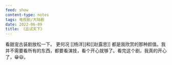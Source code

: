 ```yaml
---
feed: show
content-type: notes
tags: 电视剧/大陆剧
date: 2022-06-09
title: 《且试天下》
---
```

看甜宠古装剧放松一下。
更何况 [[杨洋]]和[[赵露思]] 都是我欣赏的那种颜值。我并不需要看所有的东西，都要看演技，看个开心就够了。看完这个剧，我真的开心了，😁😃。

